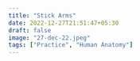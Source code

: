 ```yaml
---
title: "Stick Arms"
date: 2022-12-27T21:51:47+05:30
draft: false
image: "27-dec-22.jpeg"
tags: ["Practice", "Human Anatomy"]
---
```

